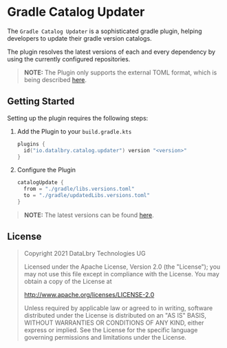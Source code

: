 # Gradle Catalog Updater

The `Gradle Catalog Updater` is a sophisticated gradle plugin, helping developers to update their gradle version catalogs.

The plugin resolves the latest versions of each and every dependency by using the currently configured repositories.

> **NOTE:** The Plugin only supports the external TOML format, which is being described [here](https://docs.gradle.org/current/userguide/platforms.html).

## Getting Started

Setting up the plugin requires the following steps:

1. Add the Plugin to your `build.gradle.kts`
    ```kotlin
    plugins {
      id("io.datalbry.catalog.updater") version "<version>"
    }
    ``` 
2. Configure the Plugin 
    ```kotlin
    catalogUpdate {
      from = "./gradle/libs.versions.toml"
      to = "./gradle/updatedLibs.versions.toml" 
    }
    ```

> **NOTE:** The latest versions can be found [here](https://github.com/datalbry/gradle-version-catalog-updater/tags).  


## License
>Copyright 2021 DataLbry Technologies UG
>
>Licensed under the Apache License, Version 2.0 (the "License");
>you may not use this file except in compliance with the License.
>You may obtain a copy of the License at
>
>http://www.apache.org/licenses/LICENSE-2.0
>
>Unless required by applicable law or agreed to in writing, software
>distributed under the License is distributed on an "AS IS" BASIS,
>WITHOUT WARRANTIES OR CONDITIONS OF ANY KIND, either express or implied.
>See the License for the specific language governing permissions and
>limitations under the License.

